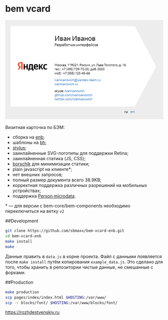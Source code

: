 # bem vcard

![vcard example](https://raw.githubusercontent.com/sbmaxx/bem-vcard-enb/plainjs/example.png)

Визитная карточка по БЭМ:
* сборка на [enb](https://github.com/enb-make/enb);
* шаблоны на [bh](https://github.com/enb-make/bh);
* [stylus](https://github.com/learnboost/stylus);
* заинлайненные SVG-логотипы для поддержки Retina;
* заинлайненная статика (JS, CSS);
* [borschik](https://github.com/bem/borschik) для минимизации статики;
* plain javascript на клиенте*;
* нет внешних запросов;
* полный размер документа всего 38.9KB;
* корректная поддержка различных разрешений на мобильных устройствах;
* поддержка [Person microdata](http://www.data-vocabulary.org/Person).

\* — для версии с bem-core/bem-components необходимо переключиться на ветку `v2`

##Development
```bash
git clone https://github.com/sbmaxx/bem-vcard-enb.git
cd bem-vcard-enb
make install
make
```
Данные править в `data.js` в корне проекта. Файл с данными появляется после `make install` путём копирования `example_data.js`. Это сделано для того, чтобы хранить в репозитории чистые данные, не смешанные с форками.

##Production
```bash
make production
scp pages/index/index.html $HOSTING:/var/www/
scp -r blocks/font/ $HOSTING:/var/www/blocks/font/
```

https://rozhdestvenskiy.ru
